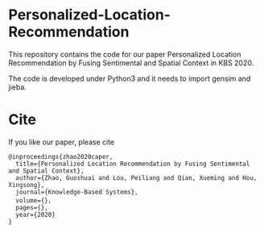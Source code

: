 # Personalized-Location-Recommendation

This repository contains the code for our paper Personalized Location Recommendation by Fusing Sentimental and Spatial Context in KBS 2020.

The code is developed under Python3 and it needs to import gensim and jieba.


# Cite
If you like our paper, please cite
```
@inproceedings{zhao2020caper,
  title={Personalized Location Recommendation by Fusing Sentimental and Spatial Context},
  author={Zhao, Guoshuai and Lou, Peiliang and Qian, Xueming and Hou, Xingsong},
  journal={Knowledge-Based Systems},
  volume={}，
  pages={},
  year={2020}
}
```
